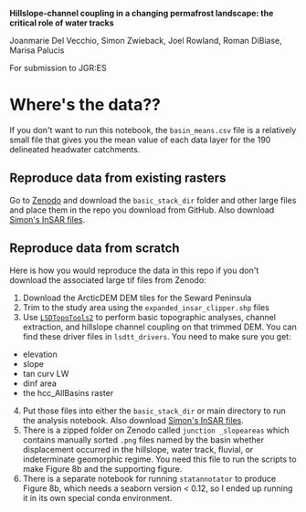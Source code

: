 **Hillslope-channel coupling in a changing permafrost landscape: the critical role of water tracks**

Joanmarie Del Vecchio, Simon Zwieback, Joel Rowland, Roman DiBiase, Marisa Palucis

For submission to JGR:ES 

# Where's the data??
If you don't want to run this notebook, the `basin_means.csv` file is a relatively small file that gives you the mean value of each data layer for the 190 delineated headwater catchments. 
## Reproduce data from existing rasters
Go to [Zenodo](https://doi.org/10.5281/zenodo.7708691) and download the `basic_stack_dir` folder and other large files and place them in the repo you download from GitHub. Also download [Simon's InSAR files](https://doi.org/10.5281/zenodo.7542485). 
## Reproduce data from scratch
Here is how you would reproduce the data in this repo if you don't download the associated large tif files from Zenodo:
1. Download the ArcticDEM DEM tiles for the Seward Peninsula
2. Trim to the study area using the `expanded_insar_clipper.shp` files
3. Use [`LSDTopoTools2`](https://lsdtopotools.github.io/LSDTT_documentation/) to perform basic topographic analyses, channel extraction, and hillslope channel coupling on that trimmed DEM. You can find these driver files in `lsdtt_drivers`. You need to make sure you get:
- elevation
- slope
- tan curv LW
- dinf area
- the hcc_AllBasins raster
4. Put those files into either the `basic_stack_dir` or main directory to run the analysis notebook. Also download [Simon's InSAR files](https://doi.org/10.5281/zenodo.7542485). 
5. There is a zipped folder on Zenodo called `junction _slopeareas` which contains manually sorted `.png` files named by the basin whether displacement occurred in the hillslope, water track, fluvial, or indeterminate geomorphic regime. You need this file to run the scripts to make Figure 8b and the supporting figure. 
6. There is a separate notebook for running `statannotator` to produce Figure 8b, which needs a seaborn version < 0.12, so I ended up running it in its own special conda environment. 
